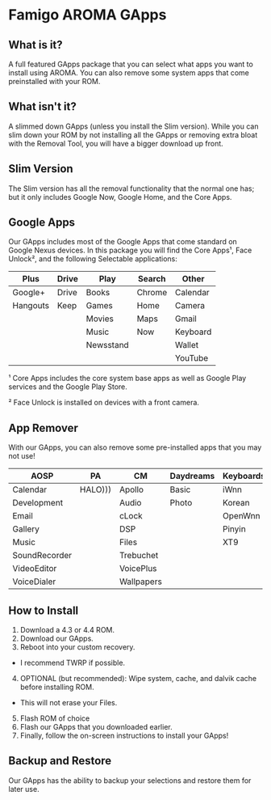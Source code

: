 Famigo AROMA GApps
=======
What is it?
------
A full featured GApps package that you can select what apps you want to install using AROMA. You can also remove some system apps that come preinstalled with your ROM.

What isn't it?
------
A slimmed down GApps (unless you install the Slim version). While you can slim down your ROM by not installing all the GApps or removing extra bloat with the Removal Tool, you will have a bigger download up front.

Slim Version
------
The Slim version has all the removal functionality that the normal one has; but it only includes Google Now, Google Home, and the Core Apps.

Google Apps
------------
Our GApps includes most of the Google Apps that come standard on Google Nexus devices. In this package you will find the Core Apps¹, Face Unlock², and the following Selectable applications:

|  Plus  |Drive|  Play   |Search|  Other |
|--------|-----|---------|------|--------|
|Google+ |Drive|Books    |Chrome|Calendar|
|Hangouts|Keep |Games    |Home  |Camera  |
|        |     |Movies   |Maps  |Gmail   |
|        |     |Music    |Now   |Keyboard|
|        |     |Newsstand|      |Wallet  |
|        |     |         |      |YouTube |

¹ Core Apps includes the core system base apps as well as Google Play services and the Google Play Store.

² Face Unlock is installed on devices with a front camera.

App Remover
------------
With our GApps, you can also remove some pre-installed apps that you may not use!

|     AOSP    |   PA  |    CM    |Daydreams|Keyboards|  Wallpapers  |    PAC   |Slim |   Other  |
|-------------|-------|----------|---------|---------|--------------|----------|-----|----------|
|Calendar     |HALO)))|Apollo    |Basic    |iWnn     |Basic         |Game      |Files|SpareParts|
|Development  |       |Audio     |Photo    |Korean   |Galaxy4       |Wallpapers|IRC  |Terminal  |
|Email        |       |cLock     |         |OpenWnn  |HoloSpiral    |          |     |          |
|Gallery      |       |DSP       |         |Pinyin   |MagicSmoke    |          |     |          |
|Music        |       |Files     |         |XT9      |NoiseField    |          |     |          |
|SoundRecorder|       |Trebuchet |         |         |PhaseBeam     |          |     |          |
|VideoEditor  |       |VoicePlus |         |         |SunBeam       |          |     |          |
|VoiceDialer  |       |Wallpapers|         |         |Visualizations|          |     |          |

How to Install
------------
1. Download a 4.3 or 4.4 ROM.
2. Download our GApps.
3. Reboot into your custom recovery.
  * I recommend TWRP if possible.
4. OPTIONAL (but recommended): Wipe system, cache, and dalvik cache before installing ROM.
  * This will not erase your Files.
5. Flash ROM of choice
6. Flash our GApps that you downloaded earlier.
7. Finally, follow the on-screen instructions to install your GApps!

Backup and Restore
------------
Our GApps has the ability to backup your selections and restore them for later use.

